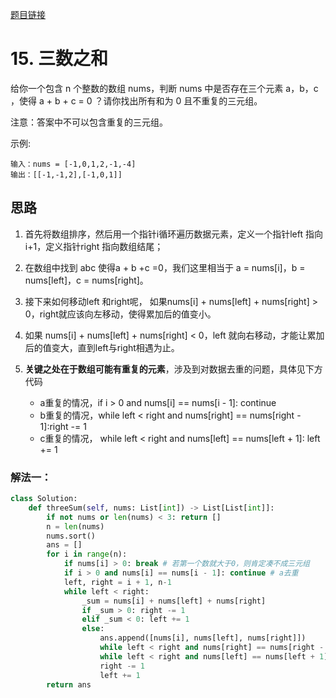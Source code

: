 [题目链接](https://leetcode-cn.com/problems/3sum/)
# 15. 三数之和

给你一个包含 n 个整数的数组 nums，判断 nums 中是否存在三个元素 a，b，c ，使得 a + b + c = 0 ？请你找出所有和为 0 且不重复的三元组。

注意：答案中不可以包含重复的三元组。

示例:
```
输入：nums = [-1,0,1,2,-1,-4]
输出：[[-1,-1,2],[-1,0,1]]
```

## 思路
1. 首先将数组排序，然后用一个指针i循环遍历数据元素，定义一个指针left 指向i+1，定义指针right 指向数组结尾；

2. 在数组中找到 abc 使得a + b +c =0，我们这里相当于 a = nums[i]，b = nums[left]，c = nums[right]。

3. 接下来如何移动left 和right呢， 如果nums[i] + nums[left] + nums[right] > 0，right就应该向左移动，使得累加后的值变小。

4. 如果 nums[i] + nums[left] + nums[right] < 0，left 就向右移动，才能让累加后的值变大，直到left与right相遇为止。

5. **关键之处在于数组可能有重复的元素**，涉及到对数据去重的问题，具体见下方代码
    * a重复的情况，if i > 0 and nums[i] == nums[i - 1]: continue
    * b重复的情况，while left < right and nums[right] == nums[right - 1]:right -= 1
    * c重复的情况， while left < right and nums[left] == nums[left + 1]: left += 1
### 解法一：

```python
class Solution:
    def threeSum(self, nums: List[int]) -> List[List[int]]:
        if not nums or len(nums) < 3: return []
        n = len(nums)
        nums.sort()
        ans = []
        for i in range(n):
            if nums[i] > 0: break # 若第一个数就大于0，则肯定凑不成三元组
            if i > 0 and nums[i] == nums[i - 1]: continue # a去重
            left, right = i + 1, n-1
            while left < right:
                _sum = nums[i] + nums[left] + nums[right]
                if _sum > 0: right -= 1
                elif _sum < 0: left += 1
                else:
                    ans.append([nums[i], nums[left], nums[right]])
                    while left < right and nums[right] == nums[right - 1]:right -= 1 # b去重
                    while left < right and nums[left] == nums[left + 1]: left += 1 # c去重
                    right -= 1
                    left += 1
        return ans
```

